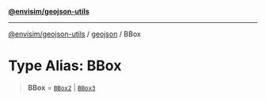 [**@envisim/geojson-utils**](../../README.md)

---

[@envisim/geojson-utils]() / [geojson](../README.md) / BBox

# Type Alias: BBox

> **BBox** = [`BBox2`](BBox2.md) \| [`BBox3`](BBox3.md)
